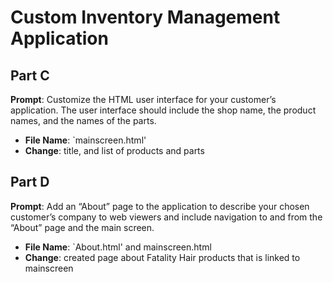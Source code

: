 # Custom Inventory Management Application

## Part C
**Prompt**: Customize the HTML user interface for your customer’s application. The user interface should include the shop name, the product names, and the names of the parts.
- **File Name**: `mainscreen.html'
- **Change**: title, and list of products and parts

## Part D
**Prompt**: Add an “About” page to the application to describe your chosen customer’s company to web viewers and include navigation to and from the “About” page and the main screen.
- **File Name**: `About.html' and mainscreen.html
- **Change**: created page about Fatality Hair products that is linked to mainscreen 


